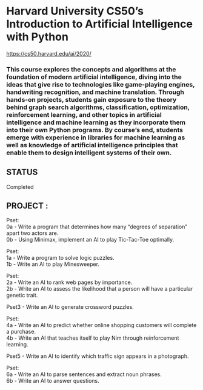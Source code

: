# Harvard University CS50’s Introduction to Artificial Intelligence with Python

https://cs50.harvard.edu/ai/2020/



### This course explores the concepts and algorithms at the foundation of modern artificial intelligence, diving into the ideas that give rise to technologies like game-playing engines, handwriting recognition, and machine translation. Through hands-on projects, students gain exposure to the theory behind graph search algorithms, classification, optimization, reinforcement learning, and other topics in artificial intelligence and machine learning as they incorporate them into their own Python programs. By course’s end, students emerge with experience in libraries for machine learning as well as knowledge of artificial intelligence principles that enable them to design intelligent systems of their own.


 
## STATUS
Completed 

## PROJECT :
Pset:  
    0a - Write a program that determines how many “degrees of separation” apart two actors are.    
    0b - Using Minimax, implement an AI to play Tic-Tac-Toe optimally.  

Pset:  
    1a - Write a program to solve logic puzzles.    
    1b - Write an AI to play Minesweeper.     
    
Pset:  
    2a - Write an AI to rank web pages by importance.    
    2b - Write an AI to assess the likelihood that a person will have a particular genetic trait.  
    
Pset3 - Write an AI to generate crossword puzzles.   
    
Pset:  
    4a - Write an AI to predict whether online shopping customers will complete a purchase.  
    4b - Write an AI that teaches itself to play Nim through reinforcement learning.      
    
Pset5 - Write an AI to identify which traffic sign appears in a photograph.  

Pset:  
    6a - Write an AI to parse sentences and extract noun phrases.  
    6b - Write an AI to answer questions.    
